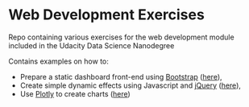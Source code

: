 # Web Development Exercises
Repo containing various exercises for the web development module included in the Udacity Data Science Nanodegree

Contains examples on how to:
* Prepare a static dashboard front-end using [Bootstrap](https://getbootstrap.com/) ([here](Bootstrap_Exercise)),
* Create simple dynamic effects using Javascript and [jQuery](https://api.jquery.com/) ([here](Jquery_Exercise)),
* Use [Plotly](https://plotly.com/) to create charts ([here](Plotly_Exercise))
